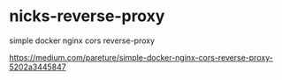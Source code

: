# nicks-reverse-proxy
simple docker nginx cors reverse-proxy

https://medium.com/pareture/simple-docker-nginx-cors-reverse-proxy-5202a3445847


